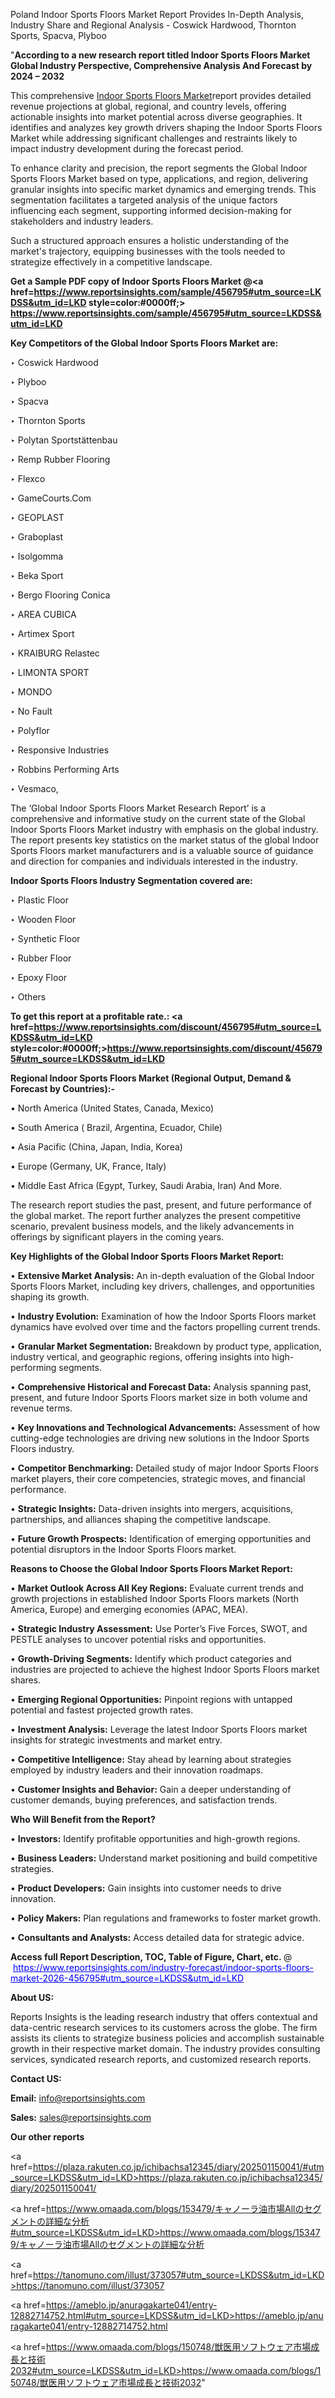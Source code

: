 Poland Indoor Sports Floors Market Report Provides In-Depth Analysis, Industry Share and Regional Analysis - Coswick Hardwood, Thornton Sports, Spacva, Plyboo

"<strong>According to a new research report titled Indoor Sports Floors Market Global Industry Perspective, Comprehensive Analysis And Forecast by 2024 – 2032</strong>

This comprehensive <a href=https://www.reportsinsights.com/sample/456795>Indoor Sports Floors Market</a>report provides detailed revenue projections at global, regional, and country levels, offering actionable insights into market potential across diverse geographies. It identifies and analyzes key growth drivers shaping the Indoor Sports Floors Market while addressing significant challenges and restraints likely to impact industry development during the forecast period.

To enhance clarity and precision, the report segments the Global Indoor Sports Floors Market based on type, applications, and region, delivering granular insights into specific market dynamics and emerging trends. This segmentation facilitates a targeted analysis of the unique factors influencing each segment, supporting informed decision-making for stakeholders and industry leaders.

Such a structured approach ensures a holistic understanding of the market's trajectory, equipping businesses with the tools needed to strategize effectively in a competitive landscape.

<strong>Get a Sample PDF copy of Indoor Sports Floors Market </strong><strong>@<a href=https://www.reportsinsights.com/sample/456795#utm_source=LKDSS&utm_id=LKD style=color:#0000ff;> https://www.reportsinsights.com/sample/456795#utm_source=LKDSS&utm_id=LKD</a></strong></font>

<strong>Key Competitors of the Global Indoor Sports Floors Market are:</strong>

‣ Coswick Hardwood

‣ Plyboo

‣ Spacva

‣ Thornton Sports

‣ Polytan Sportstättenbau

‣ Remp Rubber Flooring

‣ Flexco

‣ GameCourts.Com

‣ GEOPLAST

‣ Graboplast

‣ Isolgomma

‣ Beka Sport

‣ Bergo Flooring Conica

‣ AREA CUBICA

‣ Artimex Sport

‣ KRAIBURG Relastec

‣ LIMONTA SPORT

‣ MONDO

‣ No Fault

‣ Polyflor

‣ Responsive Industries

‣ Robbins Performing Arts

‣ Vesmaco,

The ‘Global Indoor Sports Floors Market Research Report’ is a comprehensive and informative study on the current state of the Global Indoor Sports Floors Market industry with emphasis on the global industry. The report presents key statistics on the market status of the global Indoor Sports Floors market manufacturers and is a valuable source of guidance and direction for companies and individuals interested in the industry.

<strong>Indoor Sports Floors Industry Segmentation covered are:</strong>

‣ Plastic Floor

‣ Wooden Floor

‣ Synthetic Floor

‣ Rubber Floor

‣ Epoxy Floor

‣ Others

<strong>To get this report at a profitable rate.: <a href=https://www.reportsinsights.com/discount/456795#utm_source=LKDSS&utm_id=LKD style=color:#0000ff;>https://www.reportsinsights.com/discount/456795#utm_source=LKDSS&utm_id=LKD</a></strong></font>

<strong>Regional Indoor Sports Floors Market (Regional Output, Demand &amp; Forecast by Countries):-</strong>

• North America (United States, Canada, Mexico)

• South America ( Brazil, Argentina, Ecuador, Chile)

• Asia Pacific (China, Japan, India, Korea)

• Europe (Germany, UK, France, Italy)

• Middle East Africa (Egypt, Turkey, Saudi Arabia, Iran) And More.

The research report studies the past, present, and future performance of the global market. The report further analyzes the present competitive scenario, prevalent business models, and the likely advancements in offerings by significant players in the coming years.

<strong>Key Highlights of the Global Indoor Sports Floors Market Report:</strong>

• <strong>Extensive Market Analysis:</strong> An in-depth evaluation of the Global Indoor Sports Floors Market, including key drivers, challenges, and opportunities shaping its growth.

• <strong>Industry Evolution:</strong> Examination of how the Indoor Sports Floors market dynamics have evolved over time and the factors propelling current trends.

• <strong>Granular Market Segmentation:</strong> Breakdown by product type, application, industry vertical, and geographic regions, offering insights into high-performing segments.

• <strong>Comprehensive Historical and Forecast Data:</strong> Analysis spanning past, present, and future Indoor Sports Floors market size in both volume and revenue terms.

• <strong>Key Innovations and Technological Advancements:</strong> Assessment of how cutting-edge technologies are driving new solutions in the Indoor Sports Floors industry.

• <strong>Competitor Benchmarking:</strong> Detailed study of major Indoor Sports Floors market players, their core competencies, strategic moves, and financial performance.

• <strong>Strategic Insights:</strong> Data-driven insights into mergers, acquisitions, partnerships, and alliances shaping the competitive landscape.

• <strong>Future Growth Prospects:</strong> Identification of emerging opportunities and potential disruptors in the Indoor Sports Floors market.

<strong>Reasons to Choose the Global Indoor Sports Floors Market Report:</strong>

• <strong>Market Outlook Across All Key Regions:</strong> Evaluate current trends and growth projections in established Indoor Sports Floors markets (North America, Europe) and emerging economies (APAC, MEA).

• <strong>Strategic Industry Assessment:</strong> Use Porter’s Five Forces, SWOT, and PESTLE analyses to uncover potential risks and opportunities.

• <strong>Growth-Driving Segments:</strong> Identify which product categories and industries are projected to achieve the highest Indoor Sports Floors market shares.

• <strong>Emerging Regional Opportunities:</strong> Pinpoint regions with untapped potential and fastest projected growth rates.

• <strong>Investment Analysis:</strong> Leverage the latest Indoor Sports Floors market insights for strategic investments and market entry.

• <strong>Competitive Intelligence:</strong> Stay ahead by learning about strategies employed by industry leaders and their innovation roadmaps.

• <strong>Customer Insights and Behavior:</strong> Gain a deeper understanding of customer demands, buying preferences, and satisfaction trends.

<strong>Who Will Benefit from the Report?</strong>

• <strong>Investors:</strong> Identify profitable opportunities and high-growth regions.

• <strong>Business Leaders:</strong> Understand market positioning and build competitive strategies.

• <strong>Product Developers:</strong> Gain insights into customer needs to drive innovation.

• <strong>Policy Makers:</strong> Plan regulations and frameworks to foster market growth.

• <strong>Consultants and Analysts:</strong> Access detailed data for strategic advice.
</ul>
<strong>Access full Report Description, TOC, Table of Figure, Chart, etc. </strong>@  <a href=https://www.reportsinsights.com/industry-forecast/indoor-sports-floors-market-2026-456795#utm_source=LKDSS&utm_id=LKD style=color:#0000ff;>https://www.reportsinsights.com/industry-forecast/indoor-sports-floors-market-2026-456795#utm_source=LKDSS&utm_id=LKD</a></font>

<strong><strong>About US</strong>:</strong>

Reports Insights is the leading research industry that offers contextual and data-centric research services to its customers across the globe. The firm assists its clients to strategize business policies and accomplish sustainable growth in their respective market domain. The industry provides consulting services, syndicated research reports, and customized research reports.

<strong>Contact US:</strong>

<p class=""""><b>Email:</b> <a href=mailto:info@reportsinsights.com>info@reportsinsights.com</a></p>
<p class=""""><b>Sales:</b> <a href=mailto:sales@reportsinsights.com>sales@reportsinsights.com</a></p>

<strong>Our other reports</strong>

<a href=https://plaza.rakuten.co.jp/ichibachsa12345/diary/202501150041/#utm_source=LKDSS&utm_id=LKD>https://plaza.rakuten.co.jp/ichibachsa12345/diary/202501150041/</a>

<a href=https://www.omaada.com/blogs/153479/キャノーラ油市場Allのセグメントの詳細な分析#utm_source=LKDSS&utm_id=LKD>https://www.omaada.com/blogs/153479/キャノーラ油市場Allのセグメントの詳細な分析</a>

<a href=https://tanomuno.com/illust/373057#utm_source=LKDSS&utm_id=LKD>https://tanomuno.com/illust/373057</a>

<a href=https://ameblo.jp/anuragakarte041/entry-12882714752.html#utm_source=LKDSS&utm_id=LKD>https://ameblo.jp/anuragakarte041/entry-12882714752.html</a>

<a href=https://www.omaada.com/blogs/150748/獣医用ソフトウェア市場成長と技術2032#utm_source=LKDSS&utm_id=LKD>https://www.omaada.com/blogs/150748/獣医用ソフトウェア市場成長と技術2032</a>"
